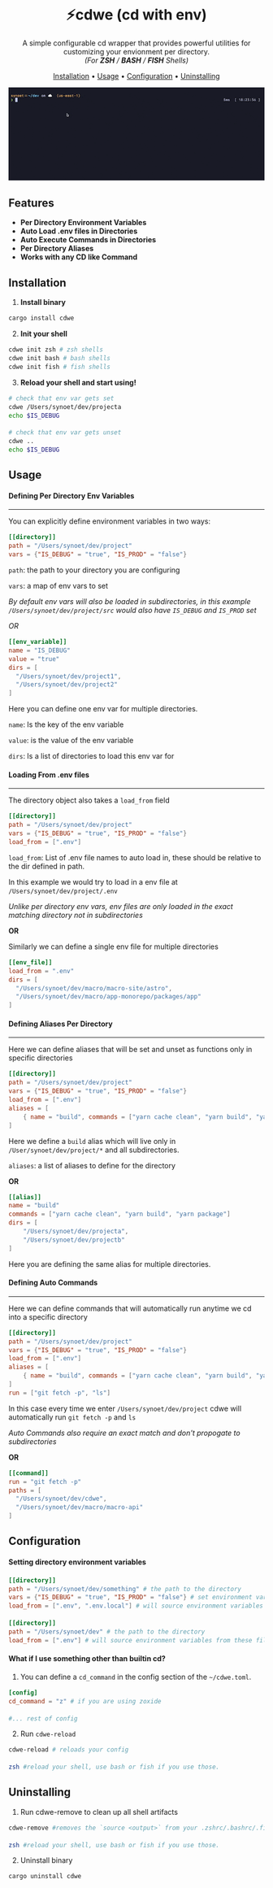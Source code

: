 <div align="center">

# ⚡️cdwe (cd with env)
A simple configurable cd wrapper that provides powerful utilities for customizing your envionment per directory. \
*(For **ZSH** / **BASH** / **FISH** Shells)*


[Installation](#installation) •
[Usage](#usage) •
[Configuration](#configuration) •
[Uninstalling](#uninstalling)
</div>

![usage](./assets/usage.gif)

## Features

- **Per Directory Environment Variables**  
- **Auto Load .env files in Directories**
- **Auto Execute Commands in Directories**
- **Per Directory Aliases**
- **Works with any CD like Command**

## Installation

1. **Install binary**
```bash
cargo install cdwe
```

2. **Init your shell**
```bash
cdwe init zsh # zsh shells
cdwe init bash # bash shells
cdwe init fish # fish shells
```

3. **Reload your shell and start using!**
```bash
# check that env var gets set
cdwe /Users/synoet/dev/projecta
echo $IS_DEBUG

# check that env var gets unset
cdwe ..
echo $IS_DEBUG
```

## Usage

#### Defining Per Directory Env Variables
---

You can explicitly define environment variables in two ways:
```toml
[[directory]]
path = "/Users/synoet/dev/project"
vars = {"IS_DEBUG" = "true", "IS_PROD" = "false"}
```
`path`: the path to your directory you are configuring

`vars`: a map of env vars to set

*By default env vars will also be loaded in subdirectories, in this example `/Users/synoet/dev/project/src` would also have `IS_DEBUG` and `IS_PROD` set*

*OR*


```toml
[[env_variable]]
name = "IS_DEBUG"
value = "true"
dirs = [
  "/Users/synoet/dev/project1",
  "/Users/synoet/dev/project2"
]
```
Here you can define one env var for multiple directories.

`name`: Is the key of the env variable

`value`: is the value of the env variable

`dirs`: Is a list of directories to load this env var for

#### Loading From .env files
---
The directory object also takes a `load_from` field
```toml
[[directory]]
path = "/Users/synoet/dev/project"
vars = {"IS_DEBUG" = "true", "IS_PROD" = "false"}
load_from = [".env"]
```
`load_from`: List of .env file names to auto load in, these should be relative to the dir defined in path.

In this example we would try to load in a env file at `/Users/synoet/dev/project/.env`

*Unlike per directory env vars, env files are only loaded in the exact matching directory not in subdirectories*

**OR**

Similarly we can define a single env file for multiple directories

```toml
[[env_file]]
load_from = ".env"
dirs = [
  "/Users/synoet/dev/macro/macro-site/astro",
  "/Users/synoet/dev/macro/app-monorepo/packages/app"
]
```

#### Defining Aliases Per Directory
---
Here we can define aliases that will be set and unset as functions only in specific directories

```toml
[[directory]]
path = "/Users/synoet/dev/project"
vars = {"IS_DEBUG" = "true", "IS_PROD" = "false"}
load_from = [".env"]
aliases = [
    { name = "build", commands = ["yarn cache clean", "yarn build", "yarn package"] }
]
```

Here we define a `build` alias which will live only in `/User/synoet/dev/project/*` and all subdirectories.

`aliases`: a list of aliases to define for the directory

**OR**
```toml
[[alias]]
name = "build"
commands = ["yarn cache clean", "yarn build", "yarn package"]
dirs = [
    "/Users/synoet/dev/projecta",
    "/Users/synoet/dev/projectb"
]
```
Here you are defining the same alias for multiple directories.

#### Defining Auto Commands
---
Here we can define commands that will automatically run anytime we cd into a specific directory
```toml
[[directory]]
path = "/Users/synoet/dev/project"
vars = {"IS_DEBUG" = "true", "IS_PROD" = "false"}
load_from = [".env"]
aliases = [
    { name = "build", commands = ["yarn cache clean", "yarn build", "yarn package"] }
]
run = ["git fetch -p", "ls"]
```
In this case every time we enter `/Users/synoet/dev/project` cdwe will automatically run `git fetch -p` and `ls`

*Auto Commands also require an exact match and don't propogate to subdirectories*

**OR**

```toml
[[command]]
run = "git fetch -p"
paths = [
  "/Users/synoet/dev/cdwe",
  "/Users/synoet/dev/macro/macro-api"
]
```



## Configuration 
#### Setting directory environment variables
```toml
[[directory]]
path = "/Users/synoet/dev/something" # the path to the directory
vars = {"IS_DEBUG" = "true", "IS_PROD" = "false"} # set environment variables
load_from = [".env", ".env.local"] # will source environment variables from these files

[[directory]]
path = "/Users/synoet/dev" # the path to the directory
load_from = [".env"] # will source environment variables from these files
```

#### What if I use something other than builtin cd?

1. You can define a `cd_command` in the config section of the `~/cdwe.toml`.
```toml
[config]
cd_command = "z" # if you are using zoxide

#... rest of config
```

2. Run `cdwe-reload`
```bash
cdwe-reload # reloads your config

zsh #reload your shell, use bash or fish if you use those.

```

## Uninstalling
1. Run cdwe-remove to clean up all shell artifacts
```bash
cdwe-remove #removes the `source <output>` from your .zshrc/.bashrc/.fish

zsh #reload your shell, use bash or fish if you use those.
```

2. Uninstall binary
```bash
cargo uninstall cdwe
```

